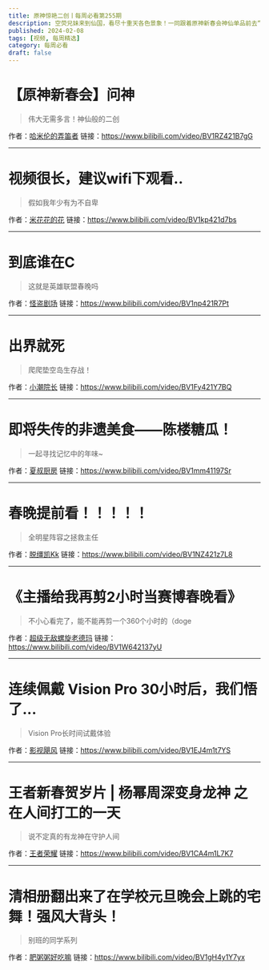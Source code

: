 ```yaml
---
title: 原神惊艳二创丨每周必看第255期
description: 空荧兄妹来到仙国，看尽十重天各色景象！一同跟着原神新春会神仙单品前去“问神”吧！
published: 2024-02-08
tags: [视频, 每周精选]
category: 每周必看
draft: false
---
```


# 【原神新春会】问神
> 伟大无需多言！神仙般的二创

作者：[哈米伦的弄笛者](https://space.bilibili.com/11742550)
链接：https://www.bilibili.com/video/BV1RZ421B7gG

---

# 视频很长，建议wifi下观看..
> 假如我年少有为不自卑

作者：[米花花的花](https://space.bilibili.com/435011622)
链接：https://www.bilibili.com/video/BV1kp421d7bs

---

# 到底谁在C
> 这就是英雄联盟春晚吗

作者：[怪盗剧场](https://space.bilibili.com/10901294)
链接：https://www.bilibili.com/video/BV1np421R7Pt

---

# 出界就死
> 爬爬垫空岛生存战！

作者：[小潮院长](https://space.bilibili.com/5970160)
链接：https://www.bilibili.com/video/BV1Fy421Y7BQ

---

# 即将失传的非遗美食——陈楼糖瓜！
> 一起寻找记忆中的年味~

作者：[夏叔厨房](https://space.bilibili.com/11429061)
链接：https://www.bilibili.com/video/BV1mm41197Sr

---

# 春晚提前看！！！！！
> 全明星阵容之拯救主任

作者：[脱缰凯Kk](https://space.bilibili.com/373388923)
链接：https://www.bilibili.com/video/BV1NZ421z7L8

---

# 《主播给我再剪2小时当赛博春晚看》
> 不小心看完了，能不能再剪一个360个小时的（doge

作者：[超级无敌螺旋老德玛](https://space.bilibili.com/618226577)
链接：https://www.bilibili.com/video/BV1W642137yU

---

# 连续佩戴 Vision Pro 30小时后，我们悟了...
> Vision Pro长时间试戴体验

作者：[影视飓风](https://space.bilibili.com/946974)
链接：https://www.bilibili.com/video/BV1EJ4m1t7YS

---

# 王者新春贺岁片 | 杨幂周深变身龙神 之 在人间打工的一天
> 说不定真的有龙神在守护人间

作者：[王者荣耀](https://space.bilibili.com/57863910)
链接：https://www.bilibili.com/video/BV1CA4m1L7K7

---

# 清相册翻出来了在学校元旦晚会上跳的宅舞！强风大背头！
> 别班的同学系列

作者：[肥粥粥好吃嘛](https://space.bilibili.com/1675336064)
链接：https://www.bilibili.com/video/BV1gH4y1Y7yx

